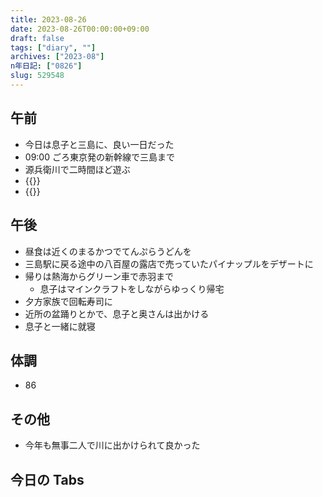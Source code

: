 ```yaml
---
title: 2023-08-26
date: 2023-08-26T00:00:00+09:00
draft: false
tags: ["diary", ""]
archives: ["2023-08"]
n年日記: ["0826"]
slug: 529548
---
```


## 午前

- 今日は息子と三島に、良い一日だった
- 09:00 ごろ東京発の新幹線で三島まで
- 源兵衛川で二時間ほど遊ぶ
- {{<flickr href= "193320954@N03/53144795069/in/dateposted/" thumbnail= "31337/53144795069_91fcffcba4_b.jpg" title="源兵衛川@三島" width="576" height="1024">}}
- {{<flickr href= "193320954@N03/53144586791/in/dateposted/" thumbnail= "31337/53144586791_554dfe397e_b.jpg" title="源兵衛川@三島" width="576" height="1024">}}

## 午後

- 昼食は近くのまるかつでてんぷらうどんを
- 三島駅に戻る途中の八百屋の露店で売っていたパイナップルをデザートに
- 帰りは熱海からグリーン車で赤羽まで
  - 息子はマインクラフトをしながらゆっくり帰宅
- 夕方家族で回転寿司に
- 近所の盆踊りとかで、息子と奥さんは出かける
- 息子と一緒に就寝

## 体調

- 86

## その他

- 今年も無事二人で川に出かけられて良かった

## 今日の Tabs

